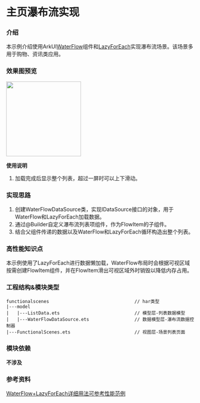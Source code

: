 # 主页瀑布流实现

### 介绍

本示例介绍使用ArkUI[WaterFlow](https://developer.huawei.com/consumer/cn/doc/harmonyos-references-V2/ts-container-waterflow-0000001582933637-V2)组件和[LazyForEach](https://developer.huawei.com/consumer/cn/doc/harmonyos-guides-V2/arkts-rendering-control-lazyforeach-0000001524417213-V2)实现瀑布流场景。该场景多用于购物、资讯类应用。

### 效果图预览

<img src="../../product/entry/src/main/resources/base/media/functional_scenes.gif" width="200">

**使用说明**

1. 加载完成后显示整个列表，超过一屏时可以上下滑动。

### 实现思路

1. 创建WaterFlowDataSource类，实现IDataSource接口的对象，用于WaterFlow和LazyForEach加载数据。
2. 通过@Builder自定义瀑布流列表项组件，作为FlowItem的子组件。
3. 结合父组件传递的数据以及WaterFlow和LazyForEach循环构造出整个列表。

### 高性能知识点

本示例使用了LazyForEach进行数据懒加载，WaterFlow布局时会根据可视区域按需创建FlowItem组件，并在FlowItem滑出可视区域外时销毁以降低内存占用。

### 工程结构&模块类型

   ```
   functionalscenes                                // har类型
   |---model
   |   |---ListData.ets                            // 模型层-列表数据模型 
   |   |---WaterFlowDataSource.ets                 // 数据模型层-瀑布流数据控制器 
   |---FunctionalScenes.ets                        // 视图层-场景列表页面
   ```

### 模块依赖

**不涉及**

### 参考资料

[WaterFlow+LazyForEach详细用法可参考性能范例](https://docs.openharmony.cn/pages/v4.0/zh-cn/application-dev/performance/waterflow_optimization.md/)
